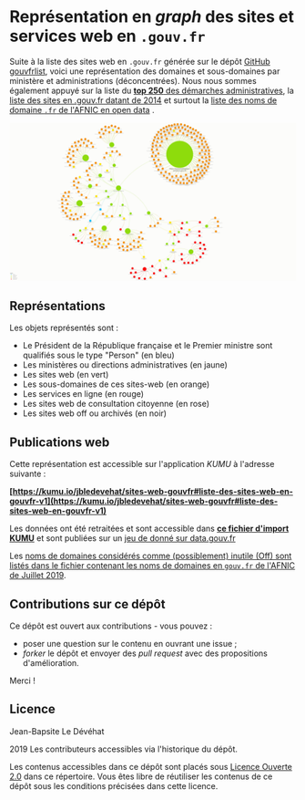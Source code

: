 # Représentation en *graph* des sites et services web en `.gouv.fr`

Suite à la liste des sites web en `.gouv.fr` générée sur le dépôt [GitHub gouvfrlist](https://github.com/bzg/gouvfrlist/blob/master/tested.gouv.fr.txt), voici une représentation des domaines et sous-domaines par ministère et administrations (déconcentrées). Nous nous sommes également appuyé sur la liste du [**top 250** des démarches administratives](https://www.numerique.gouv.fr/actualites/qualite-des-services-numeriques-deux-nouveaux-outils-pour-suivre-lavancee-de-la-dematerialisation-et-recueillir-lavis-des-usagers/), la [liste des sites en .gouv.fr datant de 2014](https://www.data.gouv.fr/fr/datasets/listes-des-sites-gouv-fr/) et surtout la [liste des noms de domaine `.fr` de l'AFNIC en open data](https://opendata.afnic.fr) .

![Logo](./SitesWebGouvFr/SitesWebGouvFr.jpeg)

## Représentations 

Les objets représentés sont :
- Le Président de la République française et le Premier ministre sont qualifiés sous le type "Person" (en bleu)
- Les ministères ou directions administratives (en jaune)
- Les sites web (en vert)
- Les sous-domaines de ces sites-web (en orange)
- Les services en ligne (en rouge)
- Les sites web de consultation citoyenne (en rose)
- Les sites web off ou archivés (en noir)


## Publications web

Cette représentation est accessible sur l'application *KUMU* à l'adresse suivante : 

**[https://kumu.io/jbledevehat/sites-web-gouvfr#liste-des-sites-web-en-gouvfr-v1](https://kumu.io/jbledevehat/sites-web-gouvfr#liste-des-sites-web-en-gouvfr-v1)**

Les données ont été retraitées et sont accessible dans **[ce fichier d'import KUMU](/Data/Import-KUMU-SitesWeb-AdministrationsPubliques.xlsx)** et sont publiées sur un [jeu de donné sur data.gouv.fr](https://www.data.gouv.fr/fr/datasets/listes-des-sites-et-services-web-en-gouv-fr/)

Les [noms de domaines considérés comme (possiblement) inutile (Off) sont listés dans le fichier contenant les noms de domaines en `gouv.fr` de l'AFNIC de Juillet 2019](/Data/AFNIC-gouvfr-201907.xlsx).

## Contributions sur ce dépôt

Ce dépôt est ouvert aux contributions - vous pouvez :

- poser une question sur le contenu en ouvrant une issue ;
- *forker* le dépôt et envoyer des *pull request* avec des propositions d'amélioration.

Merci !

## Licence

Jean-Bapsite Le Dévéhat 

2019 Les contributeurs accessibles via l'historique du dépôt.

Les contenus accessibles dans ce dépôt sont placés sous [Licence Ouverte 2.0](LICENSE.md) dans ce répertoire. Vous êtes libre de réutiliser les contenus de ce dépôt sous les conditions précisées dans cette licence.